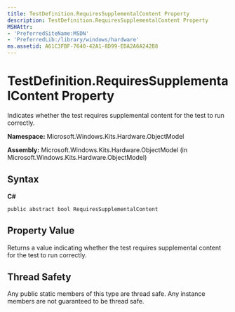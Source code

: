 ```yaml
---
title: TestDefinition.RequiresSupplementalContent Property
description: TestDefinition.RequiresSupplementalContent Property
MSHAttr:
- 'PreferredSiteName:MSDN'
- 'PreferredLib:/library/windows/hardware'
ms.assetid: A61C3FBF-7640-42A1-8D99-EDA2A6A242B8
---
```


# TestDefinition.RequiresSupplementalContent Property


Indicates whether the test requires supplemental content for the test to run correctly.

**Namespace:** Microsoft.Windows.Kits.Hardware.ObjectModel

**Assembly:** Microsoft.Windows.Kits.Hardware.ObjectModel (in Microsoft.Windows.Kits.Hardware.ObjectModel)

## <span id="Syntax"></span><span id="syntax"></span><span id="SYNTAX"></span>Syntax


**C#**

`public abstract bool RequiresSupplementalContent`

## <span id="Property_Value"></span><span id="property_value"></span><span id="PROPERTY_VALUE"></span>Property Value


Returns a value indicating whether the test requires supplemental content for the test to run correctly.

## <span id="Thread_Safety"></span><span id="thread_safety"></span><span id="THREAD_SAFETY"></span>Thread Safety


Any public static members of this type are thread safe. Any instance members are not guaranteed to be thread safe.

 

 






